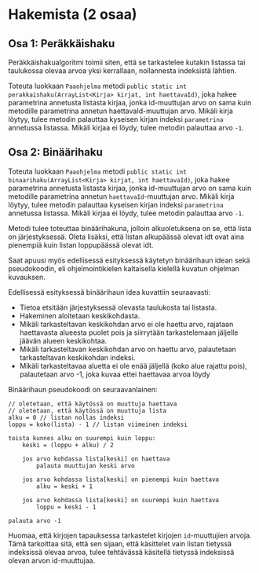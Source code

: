 # Hakemista (2 osaa)

## Osa 1: Peräkkäishaku

Peräkkäishakualgoritmi toimii siten, että se tarkastelee kutakin listassa 
tai taulukossa olevaa arvoa yksi kerrallaan, nollannesta indeksistä lähtien.

Toteuta luokkaan ```Paaohjelma``` metodi 
```public static int perakkaishaku(ArrayList<Kirja> kirjat, int haettavaId)```, 
joka hakee parametrina annetusta listasta kirjaa, jonka id-muuttujan arvo on sama 
kuin metodille parametrina annetun haettavaId-muuttujan arvo. 
Mikäli kirja löytyy, tulee metodin palauttaa kyseisen kirjan indeksi `parametrina` annetussa listassa. 
Mikäli kirjaa ei löydy, tulee metodin palauttaa arvo `-1`.

## Osa 2: Binäärihaku

Toteuta luokkaan ```Paaohjelma``` metodi 
```public static int binaarihaku(ArrayList<Kirja> kirjat, int haettavaId)```, 
joka hakee parametrina annetusta listasta kirjaa, jonka id-muuttujan arvo on sama 
kuin metodille parametrina annetun ```haettavaId```-muuttujan arvo. 
Mikäli kirja löytyy, tulee metodin palauttaa kyseisen kirjan indeksi `parametrina` annetussa listassa. 
Mikäli kirjaa ei löydy, tulee metodin palauttaa arvo `-1`.

Metodi tulee toteuttaa binäärihakuna, jolloin alkuoletuksena on se, 
että lista on järjestyksessä. 
Oleta lisäksi, että listan alkupäässä olevat idt ovat aina pienempiä kuin listan loppupäässä olevat idt.

Saat apuusi myös edellisessä esityksessä käytetyn binäärihaun idean 
sekä pseudokoodin, eli ohjelmointikielen kaltaisella kielellä kuvatun ohjelman kuvauksen.

Edellisessä esityksessä binäärihaun idea kuvattiin seuraavasti:

- Tietoa etsitään järjestyksessä olevasta taulukosta tai listasta.
- Hakeminen aloitetaan keskikohdasta.
- Mikäli tarkasteltavan keskikohdan arvo ei ole haettu arvo, rajataan haettavasta alueesta puolet pois ja siirrytään tarkastelemaan jäljelle jäävän alueen keskikohtaa.
- Mikäli tarkasteltavan keskikohdan arvo on haettu arvo, palautetaan tarkasteltavan keskikohdan indeksi.
- Mikäli tarkasteltavaa aluetta ei ole enää jäljellä (koko alue rajattu pois), palautetaan arvo -1, joka kuvaa ettei haettavaa arvoa löydy

Binäärihaun pseudokoodi on seuraavanlainen:

```
// oletetaan, että käytössä on muuttuja haettava
// oletetaan, että käytössä on muuttuja lista
alku = 0 // listan nollas indeksi
loppu = koko(lista) - 1 // listan viimeinen indeksi

toista kunnes alku on suurempi kuin loppu:
    keski = (loppu + alku) / 2

    jos arvo kohdassa lista[keski] on haettava
        palauta muuttujan keski arvo

    jos arvo kohdassa lista[keski] on pienempi kuin haettava
        alku = keski + 1

    jos arvo kohdassa lista[keski] on suurempi kuin haettava
        loppu = keski - 1

palauta arvo -1
```

Huomaa, että kirjojen tapauksessa tarkastelet kirjojen ```id```-muuttujien arvoja. 
Tämä tarkoittaa sitä, että sen sijaan, että käsittelet vain listan tietyssä indeksissä olevaa arvoa, 
tulee tehtävässä käsitellä tietyssä indeksissä olevan arvon id-muuttujaa.

